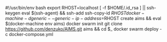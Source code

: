 #!/usr/bin/env bash
export RHOST=localhost
[ -f $HOME/.id_rsa ] || ssh-keygen
eval $(ssh-agent) && ssh-add
ssh-copy-id $RHOST 
docker-machine -d generic --generic-ip-address=$RHOST create aims && eval $(docker-machine env aims)
docker swarm init
git clone https://github.com/denzuko/AIMS.git aims && cd $_
docker swarm deploy -c docker-compose.yml
